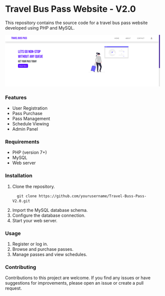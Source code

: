 # **Travel Bus Pass Website - V2.0**<BR>
This repository contains the source code for a travel bus pass website developed using PHP and MySQL.<BR>

![Banner](https://github.com/VibinrajRajesh/Travel-Buss-Pass-V2.0/blob/main/Travel%20Buss%20Pass.png)

### Features<br>
<ul>
  <li>User Registration</li>
  <li>Pass Purchase</li>
  <li>Pass Management</li>
  <li>Schedule Viewing</li>
  <li>Admin Panel</li>
</ul>

### Requirements<br>
<ul>
  <li>PHP (version 7+)</li>
  <li>MySQL</li>
  <li>Web server</li>
</ul>

### Installation<br>
<ol>
  <li>Clone the repository.</li>

  ```
    git clone https://github.com/yourusername/Travel-Buss-Pass-V2.0.git
  ```
  <li>Import the MySQL database schema.</li>
  <li>Configure the database connection.</li>
  <li>Start your web server.</li>
</ol>

### Usage<br>
<ol>
  <li>Register or log in.</li>
  <li>Browse and purchase passes.</li>
  <li>Manage passes and view schedules.</li>
</ol>

### Contributing
Contributions to this project are welcome. If you find any issues or have suggestions for improvements, please open an issue or create a pull request.
